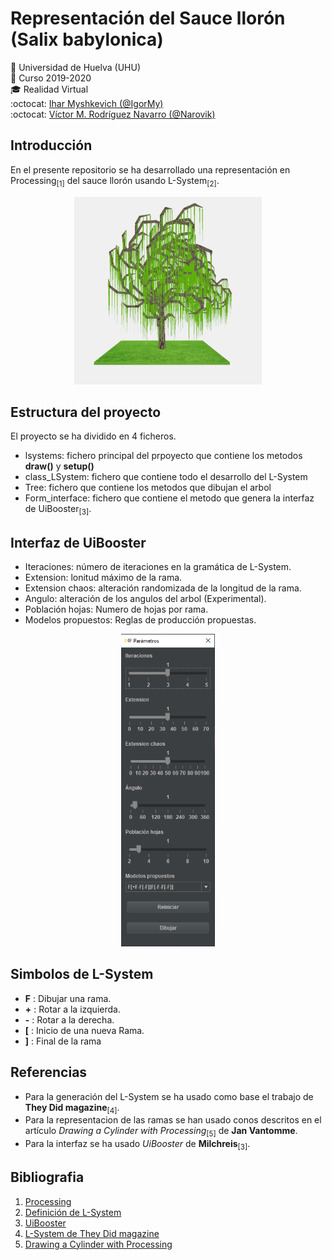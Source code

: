 # Representación del Sauce llorón (Salix babylonica)
:office: Universidad de Huelva (UHU)  
:calendar: Curso 2019-2020  
:mortar_board: Realidad Virtual  
:octocat: [Ihar Myshkevich (@IgorMy)](https://github.com/IgorMy)  
:octocat: [Víctor M. Rodríguez Navarro (@Narovik)](https://github.com/Narovik)

## Introducción
En el presente repositorio se ha desarrollado una representación en Processing<sub>[1]</sub> del sauce llorón usando L-System<sub>[2]</sub>.

<p align="center">
  <img width="300" height="300" src="Imagenes/tree.png">
</p>

## Estructura del proyecto
El proyecto se ha dividido en 4 ficheros. 
* lsystems: fichero principal del prpoyecto que contiene los metodos **draw()** y **setup()**
* class_LSystem: fichero que contiene todo el desarrollo del L-System
* Tree: fichero que contiene los metodos que dibujan el arbol
* Form_interface: fichero que contiene el metodo que genera la interfaz de UiBooster<sub>[3]</sub>.

## Interfaz de UiBooster
* Iteraciones: número de iteraciones en la gramática de L-System.
* Extension: lonitud máximo de la rama.
* Extension chaos: alteración randomizada de la longitud de la rama.
* Angulo: alteración de los angulos del arbol (Experimental).
* Población hojas: Numero de hojas por rama.
* Modelos propuestos: Reglas de producción propuestas.

<p align="center">
    <img width="150" height="500" src="Imagenes/Form.png">
</p>

## Simbolos de L-System
* **F** : Dibujar una rama.
* **+** : Rotar a la izquierda.
* **-** : Rotar a la derecha.
* **[** : Inicio de una nueva Rama.
* **]** : Final de la rama


## Referencias
* Para la generación del L-System se ha usado como base el trabajo de **They Did magazine**<sub>[4]</sub>. 
* Para la representacion de las ramas se han usado conos descritos en el artículo *Drawing a Cylinder with Processing*<sub>[5]</sub> de **Jan Vantomme**.
* Para la interfaz se ha usado *UiBooster* de **Milchreis**<sub>[3]</sub>.

## Bibliografia
1. [Processing](https://processing.org/)
2. [Definición de L-System](https://es.wikipedia.org/wiki/Sistema-L)
3. [UiBooster](https://github.com/milchreis/uibooster-for-processing)
4. [L-System de They Did magazine](http://www.erase.net/projects/l-systems/)
5. [Drawing a Cylinder with Processing](https://vormplus.be/full-articles/drawing-a-cylinder-with-processing)
